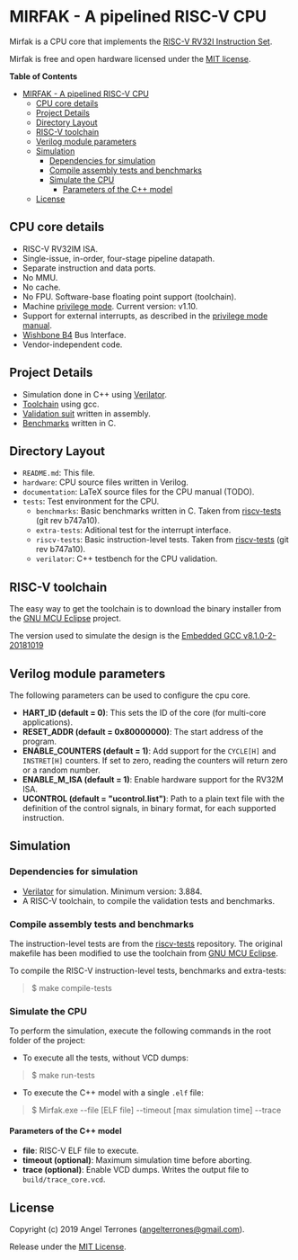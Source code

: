 # MIRFAK - A pipelined RISC-V CPU

Mirfak is a CPU core that implements the [RISC-V RV32I Instruction
Set](http://riscv.org/).

Mirfak is free and open hardware licensed under the [MIT
license](https://en.wikipedia.org/wiki/MIT_License).

<!-- markdown-toc start - Don't edit this section. Run M-x markdown-toc-refresh-toc -->
**Table of Contents**

- [MIRFAK - A pipelined RISC-V CPU](#mirfak---a-pipelined-risc-v-cpu)
    - [CPU core details](#cpu-core-details)
    - [Project Details](#project-details)
    - [Directory Layout](#directory-layout)
    - [RISC-V toolchain](#risc-v-toolchain)
    - [Verilog module parameters](#verilog-module-parameters)
    - [Simulation](#simulation)
        - [Dependencies for simulation](#dependencies-for-simulation)
        - [Compile assembly tests and benchmarks](#compile-assembly-tests-and-benchmarks)
        - [Simulate the CPU](#simulate-the-cpu)
            - [Parameters of the C++ model](#parameters-of-the-c-model)
    - [License](#license)

<!-- markdown-toc end -->

## CPU core details

- RISC-V RV32IM ISA.
- Single-issue, in-order, four-stage pipeline datapath.
- Separate instruction and data ports.
- No MMU.
- No cache.
- No FPU. Software-base floating point support (toolchain).
- Machine [privilege mode](https://riscv.org/specifications/privileged-isa/).
  Current version: v1.10.
- Support for external interrupts, as described in the [privilege mode
  manual](https://riscv.org/specifications/privileged-isa/).
- [Wishbone B4](https://www.ohwr.org/attachments/179/wbspec_b4.pdf) Bus Interface.
- Vendor-independent code.

## Project Details

- Simulation done in C++ using
  [Verilator](https://www.veripool.org/wiki/verilator).
- [Toolchain](http://riscv.org/software-tools/) using gcc.
- [Validation suit](http://riscv.org/software-tools/riscv-tests/) written in
  assembly.
- [Benchmarks](http://riscv.org/software-tools/riscv-tests/) written in C.

## Directory Layout

- `README.md`: This file.
- `hardware`: CPU source files written in Verilog.
- `documentation`: LaTeX source files for the CPU manual (TODO).
- `tests`: Test environment for the CPU.
    - `benchmarks`: Basic benchmarks written in C. Taken from
      [riscv-tests](http://riscv.org/software-tools/riscv-tests/) (git rev
      b747a10).
    - `extra-tests`: Aditional test for the interrupt interface.
    - `riscv-tests`: Basic instruction-level tests. Taken from
      [riscv-tests](http://riscv.org/software-tools/riscv-tests/) (git rev
      b747a10).
    - `verilator`: C++ testbench for the CPU validation.

## RISC-V toolchain

The easy way to get the toolchain is to download the binary installer from the
[GNU MCU Eclipse](https://gnu-mcu-eclipse.github.io/) project.

The version used to simulate the design is the [Embedded GCC
v8.1.0-2-20181019](https://github.com/gnu-mcu-eclipse/riscv-none-gcc/releases/tag/v8.1.0-2-20181019)

## Verilog module parameters

The following parameters can be used to configure the cpu core.

- **HART_ID (default = 0)**: This sets the ID of the core (for multi-core applications).
- **RESET_ADDR (default = 0x80000000)**: The start address of the program.
- **ENABLE_COUNTERS (default = 1)**: Add support for the `CYCLE[H]` and
  `INSTRET[H]` counters. If set to zero, reading the counters will return zero
  or a random number.
- **ENABLE\_M\_ISA (default = 1)**: Enable hardware support for the RV32M ISA.
- **UCONTROL (default = "ucontrol.list")**: Path to a plain text file with the
  definition of the control signals, in binary format, for each supported
  instruction.

## Simulation
### Dependencies for simulation

- [Verilator](https://www.veripool.org/wiki/verilator) for simulation. Minimum
  version: 3.884.
- A RISC-V toolchain, to compile the validation tests and benchmarks.

### Compile assembly tests and benchmarks
The instruction-level tests are from the
[riscv-tests](http://riscv.org/software-tools/riscv-tests/) repository.
The original makefile has been modified to use the toolchain from [GNU MCU
Eclipse](https://gnu-mcu-eclipse.github.io/).

To compile the RISC-V instruction-level tests, benchmarks and extra-tests:

> $ make compile-tests

### Simulate the CPU
To perform the simulation, execute the following commands in the root folder of
the project:

- To execute all the tests, without VCD dumps:

> $ make run-tests

- To execute the C++ model with a single `.elf` file:

> $ Mirfak.exe --file [ELF file] --timeout [max simulation time] --trace

#### Parameters of the C++ model

- **file**: RISC-V ELF file to execute.
- **timeout (optional)**: Maximum simulation time before aborting.
- **trace (optional)**: Enable VCD dumps. Writes the output file to `build/trace_core.vcd`.

## License

Copyright (c) 2019 Angel Terrones (<angelterrones@gmail.com>).

Release under the [MIT License](MITlicense.md).
